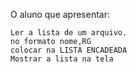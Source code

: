 O aluno que apresentar:

    Ler a lista de um arquivo.
    no formato nome,RG
    colocar na LISTA ENCADEADA
    Mostrar a lista na tela